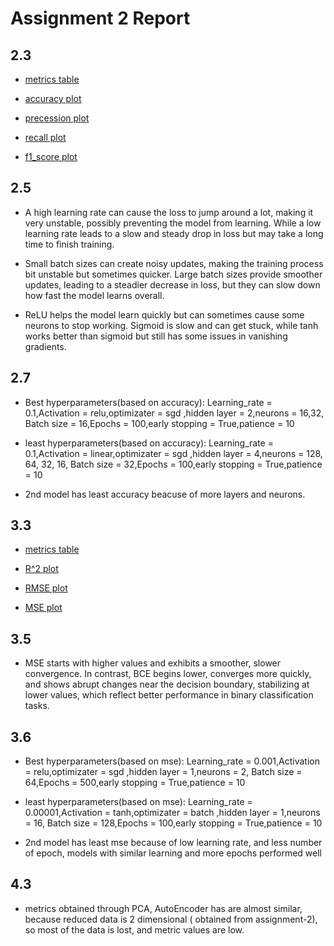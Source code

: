 # Assignment 2 Report

## 2.3
- [metrics table](https://wandb.ai/bharathgajawada2004-iiit-hyderabad/mlp_classifier_hyperparameter_tuning/reports/Weave-Hyperparameter-Metrics-24-10-12-16-25-22---Vmlldzo5NjkyNzk5?accessToken=7gobleb0lnbt3egq80a2iun8k5nl2kmwx457ixwh13xm4crfra3yqkm2bwb2kq6h)

- [accuracy plot](https://api.wandb.ai/links/bharathgajawada2004-iiit-hyderabad/2984b2cg)

- [precession plot](https://api.wandb.ai/links/bharathgajawada2004-iiit-hyderabad/q9yao939)

- [recall plot](https://wandb.ai/bharathgajawada2004-iiit-hyderabad/mlp_classifier_hyperparameter_tuning/reports/recall-macro-24-10-12-16-27-56---Vmlldzo5NjkyODEx?accessToken=eqbxpv78lmonnm6i9pbamir2tcqs0w9wlaqvw9c2tdlpzm4cngyw2ovzv27yoq42)

- [f1_score plot](https://wandb.ai/bharathgajawada2004-iiit-hyderabad/mlp_classifier_hyperparameter_tuning/reports/f1_score-24-10-12-16-28-31---Vmlldzo5NjkyODE0?accessToken=v106r4ai66krecs7f5mgelcq59p4pu3as65yo9y6uve7itjbyrkrm15qbjfitjvp)
    


## 2.5

- A high learning rate can cause the loss to jump around a lot, making it very unstable, possibly preventing the model from learning. While a low learning rate leads to a slow and steady drop in loss but may take a long time to finish training.

- Small batch sizes can create noisy updates, making the training process bit unstable but sometimes quicker. Large batch sizes provide smoother updates, leading to a steadier decrease in loss, but they can slow down how fast the model learns overall.

- ReLU helps the model learn quickly but can sometimes cause some neurons to stop working. Sigmoid is slow and can get stuck, while tanh works better than sigmoid but still has some issues in vanishing gradients.



## 2.7

- Best hyperparameters(based on accuracy): Learning_rate = 0.1,Activation = relu,optimizater = sgd ,hidden layer = 2,neurons = 16,32, Batch size =  16,Epochs =  100,early stopping = True,patience = 10

- least hyperparameters(based on accuracy): Learning_rate = 0.1,Activation = linear,optimizater = sgd ,hidden layer = 4,neurons = 128, 64, 32, 16, Batch size =  32,Epochs =  100,early stopping = True,patience = 10

- 2nd model has least accuracy beacuse of more layers and neurons.

## 3.3

- [metrics table](https://wandb.ai/bharathgajawada2004-iiit-hyderabad/mlp_regression_hyperparameter_tuning/reports/Weave-Hyperparameter-Metrics-24-10-12-16-35-10---Vmlldzo5NjkyODU1?accessToken=3bwkuurtecan61v31xg5aq5r2xzq7hrs5bpciihkk7f3wbitm0ev5vo5q9opma9g)

- [R^2 plot](https://wandb.ai/bharathgajawada2004-iiit-hyderabad/mlp_regression_hyperparameter_tuning/reports/R-2-24-10-12-16-35-42---Vmlldzo5NjkyODYy?accessToken=20iecd6dejxt0zb6t6was8lukske3w70prvqyn2u7ig2ncu9yoa0vfecp6q1f6g3)

- [RMSE plot](https://wandb.ai/bharathgajawada2004-iiit-hyderabad/mlp_regression_hyperparameter_tuning/reports/RMSE-24-10-12-16-36-11---Vmlldzo5NjkyODY4?accessToken=5aaxhzqt3m7f1maplb4bdtm6vbjmrsjaiyvo9nrmxi1ianosu37unvx9233al64n)

- [MSE plot](https://wandb.ai/bharathgajawada2004-iiit-hyderabad/mlp_regression_hyperparameter_tuning/reports/MSE-24-10-12-16-36-35---Vmlldzo5NjkyODc1?accessToken=ebkssrfpedioxzj8apbxpsk84ja4bqfoipjjlev9bb8ignxsdcdhmi7y7tiyoa9a)

## 3.5
- MSE starts with higher values and exhibits a smoother, slower convergence. In contrast, BCE begins lower, converges more quickly, and shows abrupt changes near the decision boundary, stabilizing at lower values, which reflect better performance in binary classification tasks.

## 3.6

- Best hyperparameters(based on mse): Learning_rate = 0.001,Activation = relu,optimizater = sgd ,hidden layer = 1,neurons = 2, Batch size =  64,Epochs =  500,early stopping = True,patience = 10

- least hyperparameters(based on mse): Learning_rate = 0.00001,Activation = tanh,optimizater = batch ,hidden layer = 1,neurons = 16, Batch size =  128,Epochs =  100,early stopping = True,patience = 10

- 2nd model has least mse because of low learning rate, and less number of epoch, models with similar learning and more epochs performed well



## 4.3

- metrics obtained through PCA, AutoEncoder has are almost similar, because reduced data is 2 dimensional ( obtained from assignment-2), so most of the data is lost, and metric values are low.



